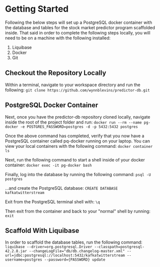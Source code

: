 # Getting Started
Following the below steps will set up a PostgreSQL docker container with the database and tables for the stock market predictor program scaffolded inside.  That said in order to complete the following steps locally, you will need to be on a machine with the following installed:

1. Liquibase
2. Docker
3. Git    

## Checkout the Repository Locally
Within a terminal, navigate to your workspace directory and run the following:
```git clone https://github.com/wynnblevins/predictor-db.git```

## PostgreSQL Docker Container
Next, once you have the predictor-db repository cloned locally, navigate inside the root of the project folder and run:
```docker run --rm --name pg-docker -e POSTGRES_PASSWORD=postgres -d -p 5432:5432 postgres``` 

Once the above command has completed, verify that you now have a PostgreSQL container called pq-docker running on your laptop.  You can view your local containers with the following command:
```docker container ls```

Next, run the following command to start a shell inside of your docker container:
```docker exec -it pg-docker bash```

Finally, log into the database by running the following command:
```psql -U postgres```

...and create the PostgreSQL database:
```CREATE DATABASE kafkatwitterstream```

Exit from the PostgreSQL terminal shell with:
```\q```

Then exit from the container and back to your "normal" shell by running:
```exit```

## Scaffold With Liquibase
In order to scaffold the database tables, run the following command:
```liquibase --driver=org.postgresql.Driver --classpath=postgresql-42.2.8.jar --changeLogFile="db/db.changelog-master.xml" --url=jdbc:postgresql://localhost:5432/kafkatwitterstream --username=postgres --password={PASSWORD} update```
